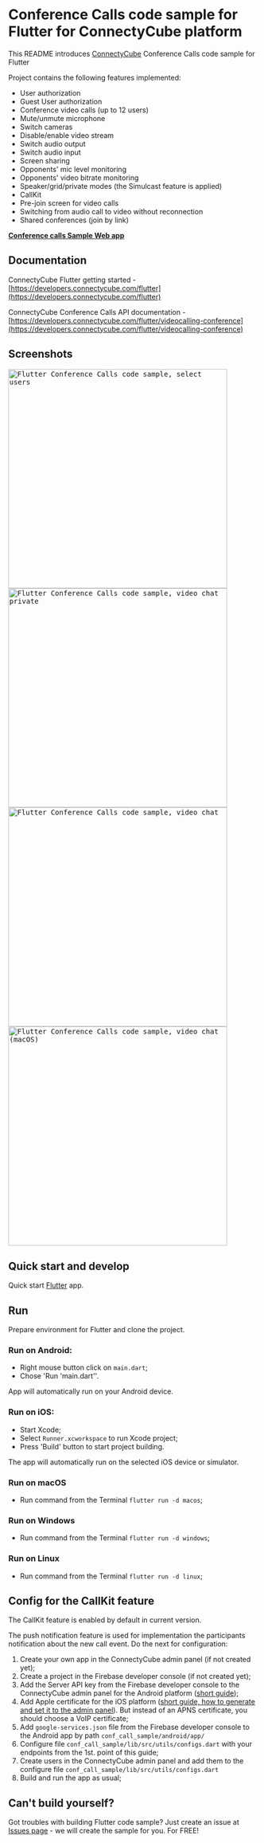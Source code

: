 # Conference Calls code sample for Flutter for ConnectyCube platform

This README introduces [ConnectyCube](https://connectycube.com) Conference Calls code sample for Flutter

Project contains the following features implemented:

- User authorization
- Guest User authorization
- Conference video calls (up to 12 users)
- Mute/unmute microphone
- Switch cameras
- Disable/enable video stream
- Switch audio output
- Switch audio input
- Screen sharing
- Opponents' mic level monitoring
- Opponents' video bitrate monitoring
- Speaker/grid/private modes (the Simulcast feature is applied)
- CallKit
- Pre-join screen for video calls
- Switching from audio call to video without reconnection
- Shared conferences (join by link)

[**Conference calls Sample Web app**](https://connectycube.github.io/connectycube-flutter-samples/conf_call_sample/build/web)

## Documentation

ConnectyCube Flutter getting started - [https://developers.connectycube.com/flutter](https://developers.connectycube.com/flutter)

ConnectyCube Conference Calls API documentation - [https://developers.connectycube.com/flutter/videocalling-conference](https://developers.connectycube.com/flutter/videocalling-conference)

## Screenshots

<kbd><img alt="Flutter Conference Calls code sample, select users" src="https://developers.connectycube.com/docs/_images/code_samples/flutter/select_opponents_screen.png" height="440" /></kbd> 
<kbd><img alt="Flutter Conference Calls code sample, video chat private" src="https://developers.connectycube.com/docs/_images/code_samples/flutter/call_screen_private.png" height="440" /></kbd></kbd> 
<kbd><img alt="Flutter Conference Calls code sample, video chat" src="https://developers.connectycube.com/docs/_images/code_samples/flutter/call_screen_group.png" height="440" /></kbd></kbd> 
<kbd><img alt="Flutter Conference Calls code sample, video chat (macOS)" src="https://developers.connectycube.com/docs/_images/code_samples/flutter/call_screen_macos.png" height="440" /></kbd>

## Quick start and develop

Quick start [Flutter](https://flutter.dev/docs/get-started) app.


## Run

Prepare environment for Flutter and clone the project.

### Run on Android:
- Right mouse button click on `main.dart`;
- Chose 'Run 'main.dart''.

App will automatically run on your Android device.

### Run on iOS:
- Start Xcode;
- Select `Runner.xcworkspace` to run Xcode project;
- Press 'Build' button to start project building.

The app will automatically run on the selected iOS device or simulator.

### Run on macOS
- Run command from the Terminal `flutter run -d macos`;
### Run on Windows
- Run command from the Terminal `flutter run -d windows`;
### Run on Linux
- Run command from the Terminal `flutter run -d linux`;

## Config for the CallKit feature
The CallKit feature is enabled by default in current version. 

The push notification feature is used for implementation the participants notification about the 
new call event. Do the next for configuration:

1. Create your own app in the ConnectyCube admin panel (if not created yet);
2. Create a project in the Firebase developer console (if not created yet);
3. Add the Server API key from the Firebase developer console to the ConnectyCube admin panel for the Android platform ([short guide](https://developers.connectycube.com/flutter/push-notifications?id=android));
4. Add Apple certificate for the iOS platform ([short guide, how to generate and set it to the admin panel](https://developers.connectycube.com/ios/push-notifications?id=create-apns-certificate)). But instead of an APNS certificate, you should choose a VoIP certificate;
5. Add `google-services.json` file from the Firebase developer console to the Android app by path `conf_call_sample/android/app/`
6. Configure file `conf_call_sample/lib/src/utils/configs.dart` with your endpoints from the 1st. point of this guide;
7. Create users in the ConnectyCube admin panel and add them to the configure file `conf_call_sample/lib/src/utils/configs.dart`
8. Build and run the app as usual;

## Can't build yourself?

Got troubles with building Flutter code sample? Just create an issue at [Issues page](https://github.com/ConnectyCube/connectycube-flutter-samples/issues) - we will create the sample for you. For FREE!
